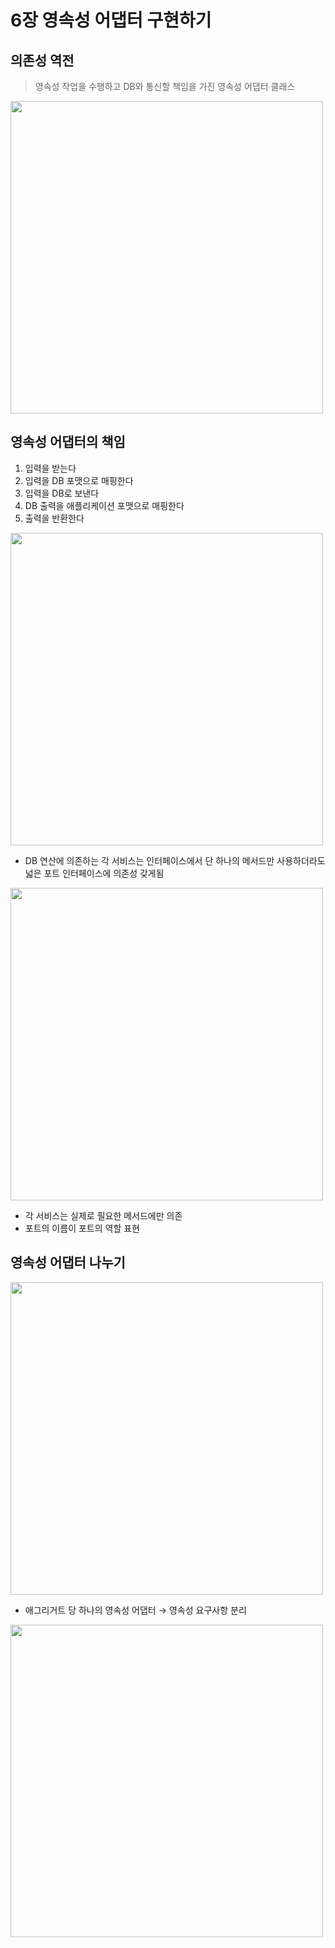 # 6장 영속성 어댑터 구현하기

## 의존성 역전

> 영속성 작업을 수행하고 DB와 통신할 책임을 가진 영속성 어댑터 클래스

<img src="./img/1.jpg" alt="" width="500" />

## 영속성 어댑터의 책임

1. 입력을 받는다
2. 입력을 DB 포맷으로 매핑한다
3. 입력을 DB로 보낸다
4. DB 출력을 애플리케이션 포맷으로 매핑한다
5. 출력을 반환한다

<img src="./img/2.jpg" alt="" width="500" />

- DB 연산에 의존하는 각 서비스는 인터페이스에서 단 하나의 메서드만 사용하더라도 넓은 포트 인터페이스에 의존성 갖게됨

<img src="./img/3.jpg" alt="" width="500" />

- 각 서비스는 실제로 필요한 메서드에만 의존
- 포트의 이름이 포트의 역할 표현

## 영속성 어댑터 나누기

<img src="./img/4.jpg" alt="" width="500" />

- 애그리거트 당 하나의 영속성 어댑터 &rarr; 영속성 요구사항 분리

<img src="./img/5.jpg" alt="" width="500" />

